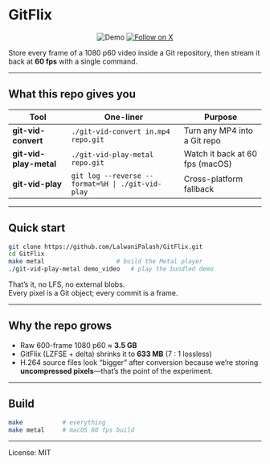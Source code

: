 # GitFlix  

<div align="center">
  <img src="demo.gif" alt="Demo">
  
  <a href="https://twitter.com/LalwaniPalash" target="_blank">
    <img src="https://img.shields.io/twitter/follow/PalashBuilds?style=social" alt="Follow on X">
  </a>
</div>


Store every frame of a 1080 p60 video inside a Git repository, then stream it back at **60 fps** with a single command.

---

## What this repo gives you
| Tool | One-liner | Purpose |
|---|---|---|
| **git-vid-convert** | `./git-vid-convert in.mp4 repo.git` | Turn any MP4 into a Git repo |
| **git-vid-play-metal** | `./git-vid-play-metal repo.git` | Watch it back at 60 fps (macOS) |
| **git-vid-play** | `git log --reverse --format=%H \| ./git-vid-play` | Cross-platform fallback |

---

## Quick start
```bash
git clone https://github.com/LalwaniPalash/GitFlix.git
cd GitFlix
make metal                    # build the Metal player
./git-vid-play-metal demo_video   # play the bundled demo
```

That’s it, no LFS, no external blobs.  
Every pixel is a Git object; every commit is a frame.

---

## Why the repo grows
- Raw 600-frame 1080 p60 ≈ **3.5 GB**  
- GitFlix (LZFSE + delta) shrinks it to **633 MB** (7 : 1 lossless)  
- H.264 source files look “bigger” after conversion because we’re storing **uncompressed pixels**—that’s the point of the experiment.

---

## Build
```bash
make           # everything
make metal     # macOS 60 fps build
```

---

License: MIT